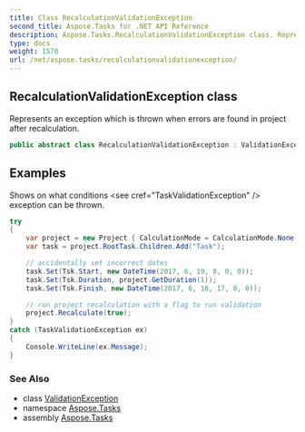 ```yaml
---
title: Class RecalculationValidationException
second_title: Aspose.Tasks for .NET API Reference
description: Aspose.Tasks.RecalculationValidationException class. Represents an exception which is thrown when errors are found in project after recalculation
type: docs
weight: 1570
url: /net/aspose.tasks/recalculationvalidationexception/
---
```

## RecalculationValidationException class

Represents an exception which is thrown when errors are found in project after recalculation.

```csharp
public abstract class RecalculationValidationException : ValidationException
```

## Examples

Shows on what conditions &lt;see cref="TaskValidationException" /&gt; exception can be thrown.

```csharp
try
{
    var project = new Project { CalculationMode = CalculationMode.None };
    var task = project.RootTask.Children.Add("Task");

    // accidentally set incorrect dates
    task.Set(Tsk.Start, new DateTime(2017, 6, 19, 8, 0, 0));
    task.Set(Tsk.Duration, project.GetDuration(1));
    task.Set(Tsk.Finish, new DateTime(2017, 6, 18, 17, 0, 0));

    // run project recalculation with a flag to run validation   
    project.Recalculate(true);
}
catch (TaskValidationException ex)
{
    Console.WriteLine(ex.Message);
}
```

### See Also

* class [ValidationException](../validationexception/)
* namespace [Aspose.Tasks](../../aspose.tasks/)
* assembly [Aspose.Tasks](../../)


